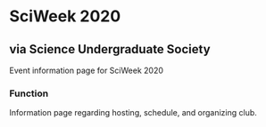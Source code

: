 # SciWeek 2020
## via Science Undergraduate Society

Event information page for SciWeek 2020

### Function

Information page regarding hosting, schedule, and organizing club.